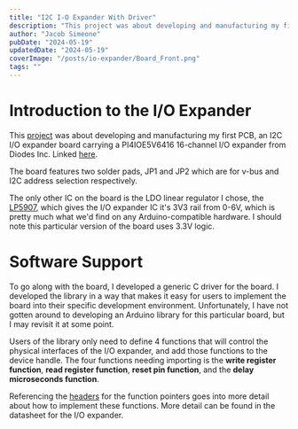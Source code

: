 ```yaml
---
title: "I2C I-O Expander With Driver"
description: "This project was about developing and manufacturing my first PCB, an I2C I/O expander board carrying a PI4IOE5V6416 16-channel I/O expander from Diodes Inc."
author: "Jacob Simeone"
pubDate: "2024-05-19"
updatedDate: "2024-05-19"
coverImage: "/posts/io-expander/Board_Front.png"
tags: ""
---
```


# Introduction to the I/O Expander

This [project](https://github.com/Litemage/PI4IOE5V6416_Breakout) was about developing and manufacturing my first PCB, an I2C I/O expander board carrying a PI4IOE5V6416 16-channel I/O expander from Diodes Inc. Linked [here](https://www.mouser.com/ProductDetail/Diodes-Incorporated/PI4IOE5V6416ZDEX?qs=byeeYqUIh0OndNU%2F4OrZvQ%3D%3D).

The board features two solder pads, JP1 and JP2 which are for v-bus and I2C address selection respectively. 

The only other IC on the board is the LDO linear regulator I chose, the [LP5907](https://www.ti.com/lit/ds/symlink/lp5907.pdf?ts=1719065674591&ref_url=https%253A%252F%252Fwww.mouser.it%252F), which gives the I/O expander IC it's 3V3 rail from 0-6V, which is pretty much what we'd find on any Arduino-compatible hardware. I should note this particular version of the board uses 3.3V logic. 

# Software Support

To go along with the board, I developed a generic C driver for the board. I developed the library in a way that makes it easy for users to implement the board into their specific development environment. Unfortunately, I have not gotten around to developing an Arduino library for this particular board, but I may revisit it at some point. 

Users of the library only need to define 4 functions that will control the physical interfaces of the I/O expander, and add those functions to the device handle. The four functions needing importing is the **write register function**, **read register function**, **reset pin function**, and the **delay microseconds function**. 

Referencing the [headers](https://github.com/Litemage/PI4IOE5V6416_Breakout/blob/master/Driver/C/PI4IOE5V6416/PI4IOE5V6416_defs.h) for the function pointers goes into more detail about how to implement these functions. More detail can be found in the datasheet for the I/O expander. 